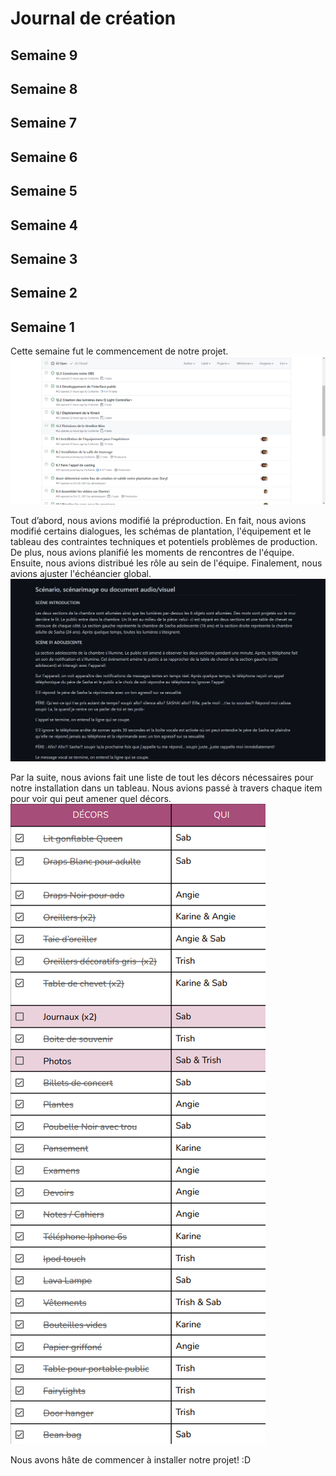 # Journal de création

## Semaine 9

## Semaine 8

## Semaine 7

## Semaine 6

## Semaine 5

## Semaine 4

## Semaine 3

## Semaine 2

## Semaine 1

Cette semaine fut le commencement de notre projet.
![issues sur github](medias/jw-semaine1_issues.png)

Tout d’abord, nous avions modifié la préproduction. En fait, nous avions modifié certains dialogues, les schémas de plantation, l'équipement et le tableau des contraintes techniques et potentiels problèmes de production. De plus, nous avions planifié les moments de rencontres de l'équipe. Ensuite, nous avions distribué les rôle au sein de l'équipe. Finalement, nous avions ajuster l'échéancier global.
![scénario sur github](medias/jw_scenario.JPG)


Par la suite, nous avions fait une liste de tout les décors nécessaires pour notre installation dans un tableau. Nous avions passé à travers chaque item pour voir qui peut amener quel décors. 
![inventaire sur google docs](medias/jw_inventaire.png)



Nous avons hâte de commencer à installer notre projet! :D




